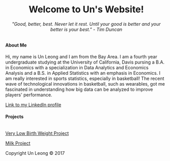 
<html>
<body>

<body style="background-color:lemon chiffon;"/>

<h1 style="text-align:center;">Welcome to Un's Website!</h1>


<h6 style="text-align:center;"> "Good, better, best. Never let it rest. Until your good is better and your better is your best." - Tim Duncan</h6>

<h4>About Me </h4>

<p>Hi, my name is Un Leong and I am from the Bay Area. I am a fourth year undergraduate studying at the University of California, Davis pursing a B.A. in Economics with a specialization in Data Analytics and Economics Analysis and a B.S. in Applied Statistics with an emphasis in Economics. I am really interested in sports statistics, especially in basketball! The recent wave of technological innovations in basketball, such as wearables, got me fascinated in understanding how big data can be analyzed to improve players' performance. </p>

<a href="https://www.linkedin.com/in/un-leong-213875117">Link to my LinkedIn profile</a>

<h4> Projects </h4>
<a href = "https://github.com/uuleong/uuleong.github.io/blob/master/ECN%20140%20Project.pdf"> <br/>Very Low Birth Weight Project</a><br/>


<a href = "https://github.com/uuleong/uuleong.github.io/blob/master/project_fix.pdf"> Milk Project </a>

<footer class="site-footer &nbsp; ">Copyright Un Leong &copy; 2017</footer>

</body>
</html>

